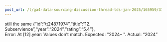 ```yaml
---
post_url: /t/ga4-data-sourcing-discussion-thread-tds-jan-2025/165959/312
---
```

still the same {“id”:“tt24871974”,“title”:“12. Subservience”,“year”:“2024”,“rating”:“5.4”},  
Error: At [12].year: Values don’t match. Expected: "2024– ". Actual: “2024”